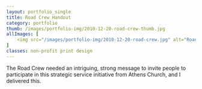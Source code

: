 ```yaml
---
layout: portfolio_single
title: Road Crew Handout
category: portfolio
thumb: /images/portfolio-img/2010-12-20-road-crew-thumb.jpg
allImages: [
    <img src="/images/portfolio-img/2010-12-20-road-crew.jpg" alt="Road Crew" width="510" height="650" class="center"/>
]
classes: non-profit print design
---
```


The Road Crew needed an intriguing, strong message to invite people to participate in this strategic service initiative from Athens Church, and I delivered this.